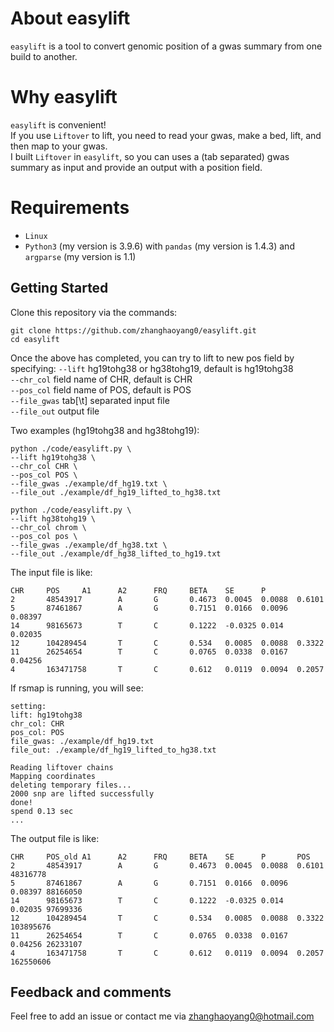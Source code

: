 
# About easylift
`easylift` is a tool to convert genomic position of a gwas summary from one build to another.

# Why easylift
`easylift` is convenient!  
If you use `Liftover` to lift, you need to read your gwas, make a bed, lift, and then map to your gwas.  
I built `Liftover` in `easylift`, so you can  uses a (tab separated) gwas summary as input and provide an output with a position field. 

# Requirements
- `Linux` 
- `Python3` (my version is 3.9.6) with `pandas` (my version is 1.4.3) and `argparse` (my version is 1.1)

## Getting Started
Clone this repository via the commands:
```  
git clone https://github.com/zhanghaoyang0/easylift.git
cd easylift
```

Once the above has completed, you can try to lift to new pos field by specifying: 
`--lift` hg19tohg38 or hg38tohg19, default is hg19tohg38   
`--chr_col` field name of CHR, default is CHR   
`--pos_col` field name of POS, default is POS   
`--file_gwas` tab[\t] separated input file  
`--file_out` output file  

Two examples (hg19tohg38 and hg38tohg19):

```
python ./code/easylift.py \
--lift hg19tohg38 \
--chr_col CHR \
--pos_col POS \
--file_gwas ./example/df_hg19.txt \
--file_out ./example/df_hg19_lifted_to_hg38.txt

python ./code/easylift.py \
--lift hg38tohg19 \
--chr_col chrom \
--pos_col pos \
--file_gwas ./example/df_hg38.txt \
--file_out ./example/df_hg38_lifted_to_hg19.txt
```

The input file is like:
```
CHR     POS     A1      A2      FRQ     BETA    SE      P
2       48543917        A       G       0.4673  0.0045  0.0088  0.6101
5       87461867        A       G       0.7151  0.0166  0.0096  0.08397
14      98165673        T       C       0.1222  -0.0325 0.014   0.02035
12      104289454       T       C       0.534   0.0085  0.0088  0.3322
11      26254654        T       C       0.0765  0.0338  0.0167  0.04256
4       163471758       T       C       0.612   0.0119  0.0094  0.2057
```

If rsmap is running, you will see:
```
setting:
lift: hg19tohg38
chr_col: CHR
pos_col: POS
file_gwas: ./example/df_hg19.txt
file_out: ./example/df_hg19_lifted_to_hg38.txt

Reading liftover chains
Mapping coordinates
deleting temporary files...
2000 snp are lifted successfully
done!
spend 0.13 sec
...
```

The output file is like:
```
CHR     POS_old A1      A2      FRQ     BETA    SE      P       POS
2       48543917        A       G       0.4673  0.0045  0.0088  0.6101  48316778
5       87461867        A       G       0.7151  0.0166  0.0096  0.08397 88166050
14      98165673        T       C       0.1222  -0.0325 0.014   0.02035 97699336
12      104289454       T       C       0.534   0.0085  0.0088  0.3322  103895676
11      26254654        T       C       0.0765  0.0338  0.0167  0.04256 26233107
4       163471758       T       C       0.612   0.0119  0.0094  0.2057  162550606
```

## Feedback and comments
Feel free to add an issue or contact me via zhanghaoyang0@hotmail.com